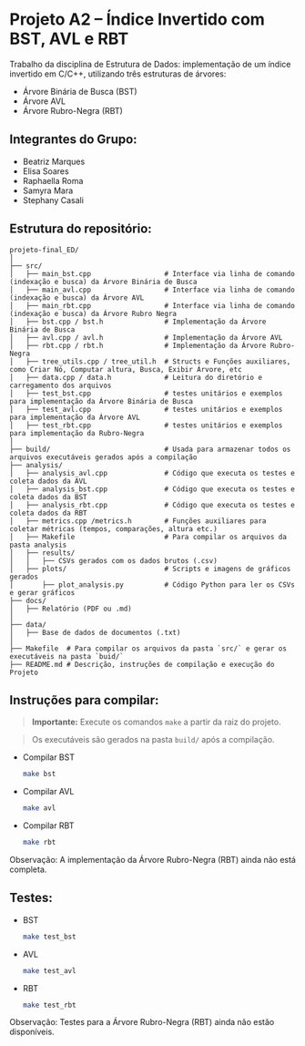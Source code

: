 # Projeto A2 – Índice Invertido com BST, AVL e RBT

Trabalho da disciplina de Estrutura de Dados: implementação de um índice invertido em C/C++, utilizando três estruturas de árvores:

- Árvore Binária de Busca (BST)  
- Árvore AVL  
- Árvore Rubro-Negra (RBT)  

## Integrantes do Grupo:

- Beatriz Marques
- Elisa Soares
- Raphaella Roma
- Samyra Mara
- Stephany Casali

## Estrutura do repositório:

```
projeto-final_ED/
│
├── src/
│   ├── main_bst.cpp                  # Interface via linha de comando (indexação e busca) da Árvore Binária de Busca
│   ├── main_avl.cpp                  # Interface via linha de comando (indexação e busca) da Árvore AVL
│   ├── main_rbt.cpp                  # Interface via linha de comando (indexação e busca) da Árvore Rubro Negra
│   ├── bst.cpp / bst.h               # Implementação da Árvore Binária de Busca
│   ├── avl.cpp / avl.h               # Implementação da Árvore AVL
│   ├── rbt.cpp / rbt.h               # Implementação da Árvore Rubro-Negra
│   ├── tree_utils.cpp / tree_util.h  # Structs e Funções auxiliares, como Criar Nó, Computar altura, Busca, Exibir Árvore, etc
│   ├── data.cpp / data.h             # Leitura do diretório e carregamento dos arquivos 
│   ├── test_bst.cpp                  # testes unitários e exemplos para implementação da Árvore Binária de Busca
│   ├── test_avl.cpp                  # testes unitários e exemplos para implementação da Árvore AVL
│   ├── test_rbt.cpp                  # testes unitários e exemplos para implementação da Rubro-Negra
│
├── build/                            # Usada para armazenar todos os arquivos executáveis gerados após a compilação
├── analysis/
│   ├── analysis_avl.cpp              # Código que executa os testes e coleta dados da AVL
│   ├── analysis_bst.cpp              # Código que executa os testes e coleta dados da BST
│   ├── analysis_rbt.cpp              # Código que executa os testes e coleta dados da RBT
│   ├── metrics.cpp /metrics.h        # Funções auxiliares para coletar métricas (tempos, comparações, altura etc.)
│   ├── Makefile                      # Para compilar os arquivos da pasta analysis
│   ├── results/                 
│   │   ├── CSVs gerados com os dados brutos (.csv)
│   ├── plots/                        # Scripts e imagens de gráficos gerados
│       ├── plot_analysis.py          # Código Python para ler os CSVs e gerar gráficos
├── docs/
│   ├── Relatório (PDF ou .md)
│
├── data/
│   ├── Base de dados de documentos (.txt)
│
├── Makefile  # Para compilar os arquivos da pasta `src/` e gerar os executáveis na pasta `buid/`
├── README.md # Descrição, instruções de compilação e execução do Projeto
```

## Instruções para compilar:

> **Importante:** Execute os comandos `make` a partir da raiz do projeto.

> Os executáveis são gerados na pasta `build/` após a compilação.

- Compilar BST  
  ```bash
  make bst

- Compilar AVL
  ```bash
  make avl

- Compilar RBT
  ```bash
  make rbt
Observação: A implementação da Árvore Rubro-Negra (RBT) ainda não está completa.

## Testes:
- BST
  ```bash
  make test_bst

- AVL
  ```bash
  make test_avl

- RBT
  ```bash
  make test_rbt
Observação: Testes para a Árvore Rubro-Negra (RBT) ainda não estão disponíveis.

